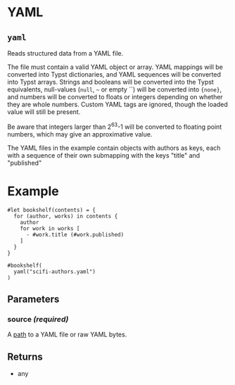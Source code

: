 # YAML

## `yaml`

Reads structured data from a YAML file.

The file must contain a valid YAML object or array. YAML mappings will be
converted into Typst dictionaries, and YAML sequences will be converted into
Typst arrays. Strings and booleans will be converted into the Typst
equivalents, null-values (`null`, `~` or empty ``) will be converted into
`{none}`, and numbers will be converted to floats or integers depending on
whether they are whole numbers. Custom YAML tags are ignored, though the
loaded value will still be present.

Be aware that integers larger than 2<sup>63</sup>-1 will be converted to
floating point numbers, which may give an approximative value.

The YAML files in the example contain objects with authors as keys,
each with a sequence of their own submapping with the keys
"title" and "published"

# Example
```example
#let bookshelf(contents) = {
  for (author, works) in contents {
    author
    for work in works [
      - #work.title (#work.published)
    ]
  }
}

#bookshelf(
  yaml("scifi-authors.yaml")
)
```

## Parameters

### source *(required)*

A [path]($syntax/#paths) to a YAML file or raw YAML bytes.

## Returns

- any

